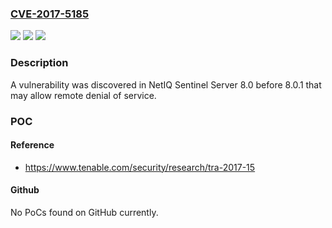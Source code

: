 ### [CVE-2017-5185](https://cve.mitre.org/cgi-bin/cvename.cgi?name=CVE-2017-5185)
![](https://img.shields.io/static/v1?label=Product&message=NetIQ%20Sentinel%20Server&color=blue)
![](https://img.shields.io/static/v1?label=Version&message=NetIQ%20Sentinel%20Server%20&color=brightgreen)
![](https://img.shields.io/static/v1?label=Vulnerability&message=remote%20denial%20of%20service&color=brightgreen)

### Description

A vulnerability was discovered in NetIQ Sentinel Server 8.0 before 8.0.1 that may allow remote denial of service.

### POC

#### Reference
- https://www.tenable.com/security/research/tra-2017-15

#### Github
No PoCs found on GitHub currently.

